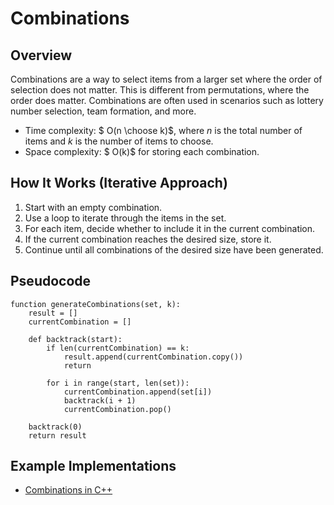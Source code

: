 # Combinations

## Overview

Combinations are a way to select items from a larger set where the order of selection does not matter. This is different from permutations, where the order does matter. Combinations are often used in scenarios such as lottery number selection, team formation, and more.

- Time complexity: $ O(n \choose k)$, where $n$ is the total number of items and $k$ is the number of items to choose.
- Space complexity: $  O(k)$ for storing each combination.

## How It Works (Iterative Approach)

1. Start with an empty combination.
2. Use a loop to iterate through the items in the set.
3. For each item, decide whether to include it in the current combination.
4. If the current combination reaches the desired size, store it.
5. Continue until all combinations of the desired size have been generated.

## Pseudocode
```plaintext
function generateCombinations(set, k):
    result = []
    currentCombination = []

    def backtrack(start):
        if len(currentCombination) == k:
            result.append(currentCombination.copy())
            return
        
        for i in range(start, len(set)):
            currentCombination.append(set[i])
            backtrack(i + 1)
            currentCombination.pop()

    backtrack(0)
    return result
```

## Example Implementations

-  [Combinations in C++](./combinations.cpp)